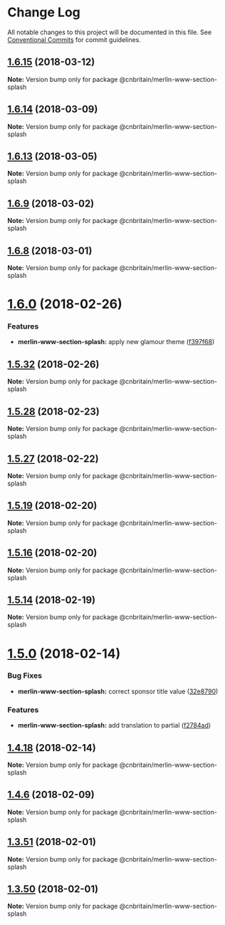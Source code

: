# Change Log

All notable changes to this project will be documented in this file.
See [Conventional Commits](https://conventionalcommits.org) for commit guidelines.

<a name="1.6.15"></a>
## [1.6.15](https://github.com/cnduk/merlin-www-components/compare/@cnbritain/merlin-www-section-splash@1.6.14...@cnbritain/merlin-www-section-splash@1.6.15) (2018-03-12)




**Note:** Version bump only for package @cnbritain/merlin-www-section-splash

<a name="1.6.14"></a>
## [1.6.14](https://github.com/cnduk/merlin-www-components/compare/@cnbritain/merlin-www-section-splash@1.6.13...@cnbritain/merlin-www-section-splash@1.6.14) (2018-03-09)




**Note:** Version bump only for package @cnbritain/merlin-www-section-splash

<a name="1.6.13"></a>
## [1.6.13](https://github.com/cnduk/merlin-www-components/compare/@cnbritain/merlin-www-section-splash@1.6.12...@cnbritain/merlin-www-section-splash@1.6.13) (2018-03-05)




**Note:** Version bump only for package @cnbritain/merlin-www-section-splash

<a name="1.6.9"></a>
## [1.6.9](https://github.com/cnduk/merlin-www-components/compare/@cnbritain/merlin-www-section-splash@1.6.8...@cnbritain/merlin-www-section-splash@1.6.9) (2018-03-02)




**Note:** Version bump only for package @cnbritain/merlin-www-section-splash

<a name="1.6.8"></a>
## [1.6.8](https://github.com/cnduk/merlin-www-components/compare/@cnbritain/merlin-www-section-splash@1.6.7...@cnbritain/merlin-www-section-splash@1.6.8) (2018-03-01)




**Note:** Version bump only for package @cnbritain/merlin-www-section-splash

<a name="1.6.0"></a>
# [1.6.0](https://github.com/cnduk/merlin-www-components/compare/@cnbritain/merlin-www-section-splash@1.5.36...@cnbritain/merlin-www-section-splash@1.6.0) (2018-02-26)


### Features

* **merlin-www-section-splash:** apply new glamour theme ([f397f68](https://github.com/cnduk/merlin-www-components/commit/f397f68))




<a name="1.5.32"></a>
## [1.5.32](https://github.com/cnduk/merlin-www-components/compare/@cnbritain/merlin-www-section-splash@1.5.31...@cnbritain/merlin-www-section-splash@1.5.32) (2018-02-26)




**Note:** Version bump only for package @cnbritain/merlin-www-section-splash

<a name="1.5.28"></a>
## [1.5.28](https://github.com/cnduk/merlin-www-components/compare/@cnbritain/merlin-www-section-splash@1.5.27...@cnbritain/merlin-www-section-splash@1.5.28) (2018-02-23)




**Note:** Version bump only for package @cnbritain/merlin-www-section-splash

<a name="1.5.27"></a>
## [1.5.27](https://github.com/cnduk/merlin-www-components/compare/@cnbritain/merlin-www-section-splash@1.5.26...@cnbritain/merlin-www-section-splash@1.5.27) (2018-02-22)




**Note:** Version bump only for package @cnbritain/merlin-www-section-splash

<a name="1.5.19"></a>
## [1.5.19](https://github.com/cnduk/merlin-www-components/compare/@cnbritain/merlin-www-section-splash@1.5.18...@cnbritain/merlin-www-section-splash@1.5.19) (2018-02-20)




**Note:** Version bump only for package @cnbritain/merlin-www-section-splash

<a name="1.5.16"></a>
## [1.5.16](https://github.com/cnduk/merlin-www-components/compare/@cnbritain/merlin-www-section-splash@1.5.15...@cnbritain/merlin-www-section-splash@1.5.16) (2018-02-20)




**Note:** Version bump only for package @cnbritain/merlin-www-section-splash

<a name="1.5.14"></a>
## [1.5.14](https://github.com/cnduk/merlin-www-components/compare/@cnbritain/merlin-www-section-splash@1.5.13...@cnbritain/merlin-www-section-splash@1.5.14) (2018-02-19)




**Note:** Version bump only for package @cnbritain/merlin-www-section-splash

<a name="1.5.0"></a>
# [1.5.0](https://github.com/cnduk/merlin-www-components/compare/@cnbritain/merlin-www-section-splash@1.4.20...@cnbritain/merlin-www-section-splash@1.5.0) (2018-02-14)


### Bug Fixes

* **merlin-www-section-splash:** correct sponsor title value ([32e8790](https://github.com/cnduk/merlin-www-components/commit/32e8790))


### Features

* **merlin-www-section-splash:** add translation to partial ([f2784ad](https://github.com/cnduk/merlin-www-components/commit/f2784ad))




<a name="1.4.18"></a>
## [1.4.18](https://github.com/cnduk/merlin-www-components/compare/@cnbritain/merlin-www-section-splash@1.4.17...@cnbritain/merlin-www-section-splash@1.4.18) (2018-02-14)




**Note:** Version bump only for package @cnbritain/merlin-www-section-splash

<a name="1.4.6"></a>
## [1.4.6](https://github.com/cnduk/merlin-www-components/compare/@cnbritain/merlin-www-section-splash@1.4.5...@cnbritain/merlin-www-section-splash@1.4.6) (2018-02-09)




**Note:** Version bump only for package @cnbritain/merlin-www-section-splash

<a name="1.3.51"></a>
## [1.3.51](https://github.com/cnduk/merlin-www-components/compare/@cnbritain/merlin-www-section-splash@1.3.50...@cnbritain/merlin-www-section-splash@1.3.51) (2018-02-01)




**Note:** Version bump only for package @cnbritain/merlin-www-section-splash

<a name="1.3.50"></a>
## [1.3.50](https://github.com/cnduk/merlin-www-components/compare/@cnbritain/merlin-www-section-splash@1.3.49...@cnbritain/merlin-www-section-splash@1.3.50) (2018-02-01)




**Note:** Version bump only for package @cnbritain/merlin-www-section-splash
